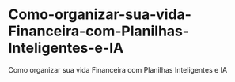 # Como-organizar-sua-vida-Financeira-com-Planilhas-Inteligentes-e-IA
Como organizar sua vida Financeira com Planilhas Inteligentes e IA
